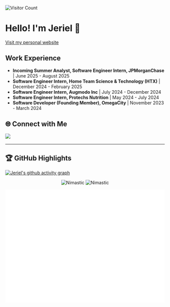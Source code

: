 ![Visitor Count](https://komarev.com/ghpvc/?username=Nimastic&label=Profile%20views&color=0e75b6&style=flat)

# Hello! I'm Jeriel 👋
[Visit my personal website](https://www.jerielchan.com)

## Work Experience
- **Incoming Summer Analyst, Software Engineer Intern, JPMorganChase** | June 2025 - August 2025
- **Software Engineer Intern, Home Team Science & Technology (HTX)** | December 2024 - February 2025
- **Software Engineer Intern, Augmodo Inc** | July 2024 - December 2024
- **Software Engineer Intern, Protechs Nutrition** | May 2024 - July 2024
- **Software Developer (Founding Member), OmegaCity** | November 2023 - March 2024

## 🌐 Connect with Me
<a href="https://www.linkedin.com/in/jerielchan">
    <img src="https://skillicons.dev/icons?i=linkedin" />
</a>

<!-- <div align="center">
    ================================= 🛠️ My skills 🛠️ =================================
    <br>
    <br>
    <div>
        <img src="https://skillicons.dev/icons?i=cs,unity" />
    </div>
    <div>
        <img src="https://skillicons.dev/icons?i=flutter,swift" />
    </div>
    <div>
        <img src="https://skillicons.dev/icons?i=html,css,vue,vite,react,next,express,node,js" />
    </div>
    <div>
        <img src="https://skillicons.dev/icons?i=sqlite,firebase,mongodb,mysql,postgresql" />
    </div>
    <div>
        <img src="https://skillicons.dev/icons?i=py,java,javascript,c++" />
    </div>
    <div>
        <img src="https://skillicons.dev/icons?i=docker" />
    </div>
</div>
<br>
<br> -->

---
## 🏆 GitHub Highlights
[![Jeriel's github activity graph](https://github-readme-activity-graph.vercel.app/graph?username=Nimastic)](https://github.com/Nimastic/github-readme-activity-graph)

<p align="center">
  <img width="48%" src="https://github-readme-stats.vercel.app/api?username=Nimastic&show_icons=true&theme=dracula&title_color=ff8000&text_color=ffffff&bg_color=6a6a6a&locale=en&hide_border=true" alt="Nimastic" />
  <img width="48%" src="https://github-readme-streak-stats.herokuapp.com/?user=Nimastic&theme=highcontrast&hide_border=true" alt="Nimastic" />
</p>

![Metrics](/metrics.plugin.leetcode.svg)

<!-- ![Metrics](/metrics.classic.svg)
<a href="https://leetcode.com/u/jerielchanzy"><img src="https://leetcard.jacoblin.cool/jerielchanzy?theme=dark&font=Ropa%20Sans" /></a>
[![trophy](https://github-profile-trophy.vercel.app/?username=nimastic&title=Stars,Followers,Commits,Repositories,PullRequest&theme=onedark)](https://github.com/ryo-ma/github-profile-trophy)

--- -->


